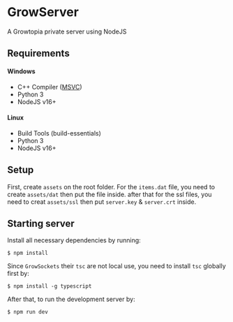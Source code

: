 # GrowServer

A Growtopia private server using NodeJS

## Requirements

#### Windows

- C++ Compiler ([MSVC](https://visualstudio.microsoft.com/vs/features/cplusplus/))
- Python 3
- NodeJS v16+

#### Linux

- Build Tools (build-essentials)
- Python 3
- NodeJS v16+

## Setup

First, create `assets` on the root folder. For the `items.dat` file, you need to create `assets/dat` then put the file inside. after that for the ssl files, you need to creat `assets/ssl` then put `server.key` & `server.crt` inside.

## Starting server

Install all necessary dependencies by running:

```
$ npm install
```

Since `GrowSockets` their `tsc` are not local use, you need to install `tsc` globally first by:

```
$ npm install -g typescript
```

After that, to run the development server by:

```
$ npm run dev
```
